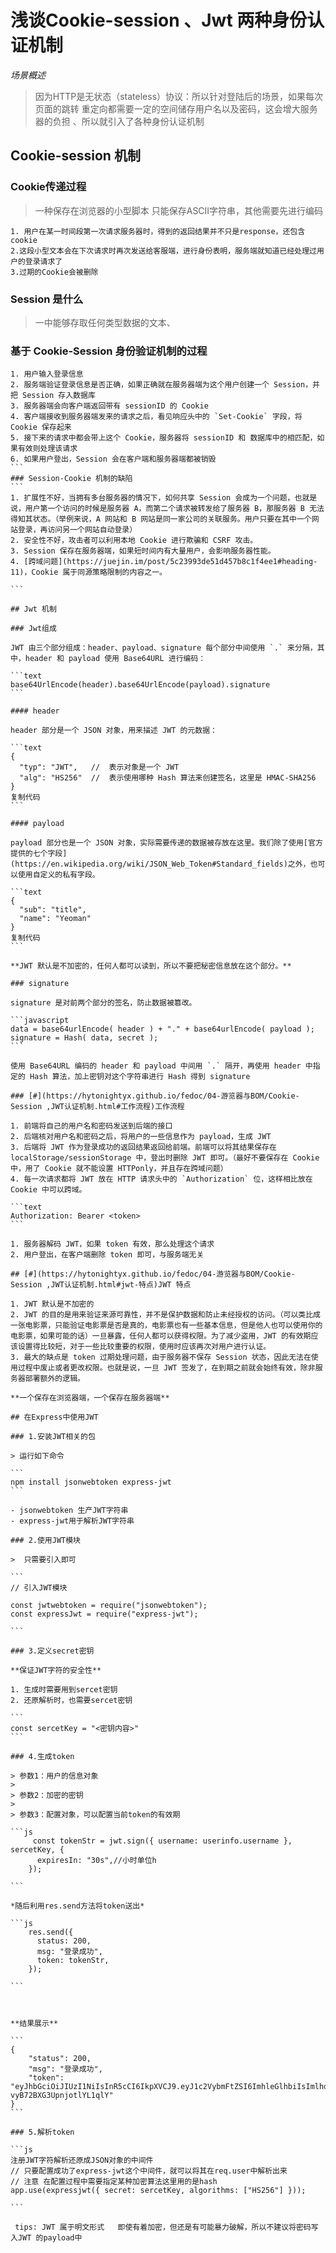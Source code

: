 # 浅谈Cookie-session 、Jwt 两种身份认证机制

*场景概述*

> 因为HTTP是无状态（stateless）协议：所以针对登陆后的场景，如果每次页面的跳转 重定向都需要一定的空间储存用户名以及密码，这会增大服务器的负担 、所以就引入了各种身份认证机制

## Cookie-session 机制

### Cookie传递过程



> 一种保存在浏览器的小型脚本 只能保存ASCII字符串，其他需要先进行编码

```
1. 用户在某一时间段第一次请求服务器时，得到的返回结果并不只是response，还包含cookie
2.这段小型文本会在下次请求时再次发送给客服端，进行身份表明，服务端就知道已经处理过用户的登录请求了
3.过期的Cookie会被删除
```



### Session 是什么

> 一中能够存取任何类型数据的文本、

### 基于 Cookie-Session 身份验证机制的过程
````
1. 用户输入登录信息
2. 服务端验证登录信息是否正确，如果正确就在服务器端为这个用户创建一个 Session，并把 Session 存入数据库
3. 服务器端会向客户端返回带有 sessionID 的 Cookie
4. 客户端接收到服务器端发来的请求之后，看见响应头中的 `Set-Cookie` 字段，将 Cookie 保存起来
5. 接下来的请求中都会带上这个 Cookie，服务器将 sessionID 和 数据库中的相匹配，如果有效则处理该请求
6. 如果用户登出，Session 会在客户端和服务器端都被销毁
```
### Session-Cookie 机制的缺陷
```
1. 扩展性不好，当拥有多台服务器的情况下，如何共享 Session 会成为一个问题，也就是说，用户第一个访问的时候是服务器 A，而第二个请求被转发给了服务器 B，那服务器 B 无法得知其状态。（举例来说，A 网站和 B 网站是同一家公司的关联服务。用户只要在其中一个网站登录，再访问另一个网站自动登录）
2. 安全性不好，攻击者可以利用本地 Cookie 进行欺骗和 CSRF 攻击。
3. Session 保存在服务器端，如果短时间内有大量用户，会影响服务器性能。
4. [跨域问题](https://juejin.im/post/5c23993de51d457b8c1f4ee1#heading-11)，Cookie 属于同源策略限制的内容之一。

```

## Jwt 机制

### Jwt组成

JWT 由三个部分组成：header、payload、signature 每个部分中间使用 `.` 来分隔，其中，header 和 payload 使用 Base64URL 进行编码：

```text
base64UrlEncode(header).base64UrlEncode(payload).signature
```

#### header

header 部分是一个 JSON 对象，用来描述 JWT 的元数据：

```text
{
  "typ": "JWT",   //  表示对象是一个 JWT
  "alg": "HS256"  //  表示使用哪种 Hash 算法来创建签名，这里是 HMAC-SHA256
}
复制代码
```

#### payload

payload 部分也是一个 JSON 对象，实际需要传递的数据被存放在这里。我们除了使用[官方提供的七个字段](https://en.wikipedia.org/wiki/JSON_Web_Token#Standard_fields)之外，也可以使用自定义的私有字段。

```text
{
  "sub": "title",
  "name": "Yeoman"
}
复制代码
```

**JWT 默认是不加密的，任何人都可以读到，所以不要把秘密信息放在这个部分。**

### signature

signature 是对前两个部分的签名，防止数据被篡改。

```javascript
data = base64urlEncode( header ) + "." + base64urlEncode( payload );
signature = Hash( data, secret );
```

使用 Base64URL 编码的 header 和 payload 中间用 `.` 隔开，再使用 header 中指定的 Hash 算法，加上密钥对这个字符串进行 Hash 得到 signature

### [#](https://hytonightyx.github.io/fedoc/04-游览器与BOM/Cookie-Session ,JWT认证机制.html#工作流程)工作流程

1. 前端将自己的用户名和密码发送到后端的接口
2. 后端核对用户名和密码之后，将用户的一些信息作为 payload，生成 JWT
3. 后端将 JWT 作为登录成功的返回结果返回给前端。前端可以将其结果保存在 localStorage/sessionStorage 中，登出时删除 JWT 即可。（最好不要保存在 Cookie 中，用了 Cookie 就不能设置 HTTPonly，并且存在跨域问题）
4. 每一次请求都将 JWT 放在 HTTP 请求头中的 `Authorization` 位，这样相比放在 Cookie 中可以跨域。

```text
Authorization: Bearer <token>
```

1. 服务器解码 JWT，如果 token 有效，那么处理这个请求
2. 用户登出，在客户端删除 token 即可，与服务端无关

## [#](https://hytonightyx.github.io/fedoc/04-游览器与BOM/Cookie-Session ,JWT认证机制.html#jwt-特点)JWT 特点

1. JWT 默认是不加密的
2. JWT 的目的是用来验证来源可靠性，并不是保护数据和防止未经授权的访问。（可以类比成一张电影票，只能验证电影票是否是真的，电影票也有一些基本信息，但是他人也可以使用你的电影票，如果可能的话）一旦暴露，任何人都可以获得权限。为了减少盗用，JWT 的有效期应该设置得比较短，对于一些比较重要的权限，使用时应该再次对用户进行认证。
3. 最大的缺点是 token 过期处理问题，由于服务器不保存 Session 状态，因此无法在使用过程中废止或者更改权限。也就是说，一旦 JWT 签发了，在到期之前就会始终有效，除非服务器部署额外的逻辑。

**一个保存在浏览器端，一个保存在服务器端**

## 在Express中使用JWT

### 1.安装JWT相关的包

> 运行如下命令

```
npm install jsonwebtoken express-jwt
```

- jsonwebtoken 生产JWT字符串
- express-jwt用于解析JWT字符串

### 2.使用JWT模块

>  只需要引入即可

```
// 引入JWT模块

const jwtwebtoken = require("jsonwebtoken");
const expressJwt = require("express-jwt");

```

### 3.定义secret密钥

**保证JWT字符的安全性**

1. 生成时需要用到sercet密钥
2. 还原解析时，也需要sercet密钥

```
const sercetKey = "<密钥内容>"
```

### 4.生成token

> 参数1：用户的信息对象
>
> 参数2：加密的密钥
>
> 参数3：配置对象，可以配置当前token的有效期

```js
     const tokenStr = jwt.sign({ username: userinfo.username }, sercetKey, {
      expiresIn: "30s",//小时单位h
    });
 
```

*随后利用res.send方法将token送出*

```js
    res.send({
      status: 200,
      msg: "登录成功",
      token: tokenStr,
    });
 
```



**结果展示**

```
{
    "status": 200,
    "msg": "登录成功",
    "token": "eyJhbGciOiJIUzI1NiIsInR5cCI6IkpXVCJ9.eyJ1c2VybmFtZSI6ImhleGlhbiIsImlhdCI6MTY0Mjg0MzExMSwiZXhwIjoxNjQyODQzNDcxfQ.L8h5EW0Sci0GbDS04SCj-vyB72BXG3UpnjotlYL1qlY"
}
```

### 5.解析token

```js
注册JWT字符解析还原成JSON对象的中间件
// 只要配置成功了express-jwt这个中间件，就可以将其在req.user中解析出来
// 注意 在配置过程中需要指定某种加密算法这里用的是hash
app.use(expressjwt({ secret: sercetKey, algorithms: ["HS256"] }));

```

 tips: JWT 属于明文形式   即使有着加密，但还是有可能暴力破解，所以不建议将密码写入JWT 的payload中
